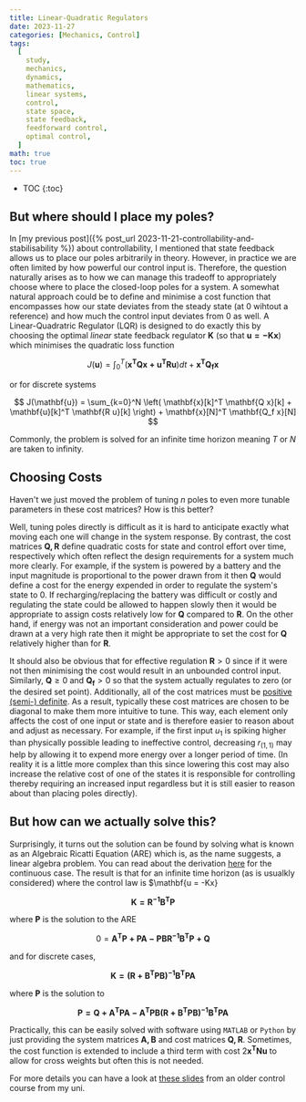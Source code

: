 ```yaml
---
title: Linear-Quadratic Regulators
date: 2023-11-27
categories: [Mechanics, Control]
tags:
  [
    study,
    mechanics,
    dynamics,
    mathematics,
    linear systems,
    control,
    state space,
    state feedback,
    feedforward control,
    optimal control,
  ]
math: true
toc: true
---
```


<!-- prettier-ignore -->
* TOC
{:toc}

## But where should I place my poles?

In [my previous post]({% post_url 2023-11-21-controllability-and-stabilisability %}) about
controllability, I mentioned that state feedback allows us to place our poles arbitrarily in theory.
However, in practice we are often limited by how powerful our control input is. Therefore, the
question naturally arises as to how we can manage this tradeoff to appropriately choose where to
place the closed-loop poles for a system. A somewhat natural approach could be to define and
minimise a cost function that encompasses how our state deviates from the steady state \(at 0
wihtout a reference\) and how much the control input deviates from 0 as well. A Linear-Quadratric
Regulator \(LQR\) is designed to do exactly this by choosing the optimal _linear_ state feedback
regulator $\mathbf{K}$ \(so that $\mathbf{u = -Kx}$\) which minimises the quadratic loss function

$$
J(\mathbf{u}) = \int_0^T \left( \mathbf{x^T Q x + u^T R u} \right) dt + \mathbf{x^T Q_f x}
$$

or for discrete systems

$$
J(\mathbf{u}) = \sum_{k=0}^N \left( \mathbf{x}[k]^T \mathbf{Q x}[k] + \mathbf{u}[k]^T \mathbf{R u}[k] \right) + \mathbf{x}[N]^T \mathbf{Q_f x}[N]
$$

Commonly, the problem is solved for an infinite time horizon meaning $T$ or $N$ are taken to
infinity.

## Choosing Costs

Haven't we just moved the problem of tuning $n$ poles to even more tunable parameters in these cost
matrices? How is this better?

Well, tuning poles directly is difficult as it is hard to anticipate exactly what moving each one
will change in the system response. By contrast, the cost matrices $\mathbf{Q,\, R}$ define
quadratic costs for state and control effort over time, respectively which often reflect the design
requirements for a system much more clearly. For example, if the system is powered by a battery and
the input magnitude is proportional to the power drawn from it then $\mathbf{Q}$ would define a cost
for the energy expended in order to regulate the system's state to 0. If recharging/replacing the
battery was difficult or costly and regulating the state could be allowed to happen slowly then it
would be appropriate to assign costs relatively low for $\mathbf{Q}$ compared to $\mathbf{R}$. On
the other hand, if energy was not an important consideration and power could be drawn at a very high
rate then it might be appropriate to set the cost for $\mathbf{Q}$ relatively higher than for
$\mathbf{R}$.

It should also be obvious that for effective regulation $\mathbf{R} > 0$ since if it were not then
minimising the cost would result in an unbounded control input. Similarly, $\mathbf{Q} \geq 0$ and
$\mathbf{Q_f} > 0$ so that the system actually regulates to zero \(or the desired set point\).
Additionally, all of the cost matrices must be
[positive \(semi-\) definite](https://en.wikipedia.org/wiki/Definite_matrix). As a result, typically
these cost matrices are chosen to be diagonal to make them more intuitive to tune. This way, each
element only affects the cost of one input or state and is therefore easier to reason about and
adjust as necessary. For example, if the first input $u_1$ is spiking higher than physically
possible leading to ineffective control, decreasing $r_{(1, 1)}$ may help by allowing it to expend
more energy over a longer period of time. \(In reality it is a little more complex than this since
lowering this cost may also increase the relative cost of one of the states it is responsible for
controlling thereby requiring an increased input regardless but it is still easier to reason about
than placing poles directly\).

## But how can we actually solve this?

Surprisingly, it turns out the solution can be found by solving what is known as an Algebraic
Ricatti Equation \(ARE\) which is, as the name suggests, a linear algebra problem. You can read
about the derivation [here](http://maecourses.ucsd.edu/~mdeolive/mae280b/lecture/lecture2.pdf) for
the continuous case. The result is that for an infinite time horizon \(as is usualkly considered\)
where the control law is $\mathbf{u = -Kx}

$$
\mathbf{K = R^{-1} B^T P}
$$

where $\mathbf{P}$ is the solution to the ARE

$$
0 = \mathbf{A^T P + PA - PBR^{-1}B^TP + Q}
$$

and for discrete cases,

$$
\mathbf{K = (R + B^T P B)^{-1} B^T PA}
$$

where $\mathbf{P}$ is the solution to

$$
\mathbf{P = Q + A^T P A - A^T P B(R + B^T P B)^{-1} B^T P A}
$$

Practically, this can be easily solved with software using `MATLAB` or `Python` by just providing
the system matrices $\mathbf{A,\, B}$ and cost matrices $\mathbf{Q,\, R}$. Sometimes, the cost
function is extended to include a third term with cost $2\mathbf{x^T N u}$ to allow for cross
weights but often this is not needed.

For more details you can have a look at
[these slides](https://people.smp.uq.edu.au/YoniNazarathy/Control4406/material/SlidesUnit6.pdf) from
an older control course from my uni.
